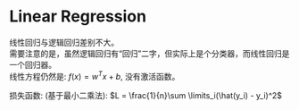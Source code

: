 # Linear Regression  
线性回归与逻辑回归差别不大。  
需要注意的是，虽然逻辑回归有“回归”二字，但实际上是个分类器，而线性回归是一个回归器。  
线性方程仍然是: $f(x) = w^Tx + b$, 没有激活函数。

损失函数: (基于最小二乘法):
$L = \frac{1}{n}\sum \limits_i(\hat(y_i) - y_i)^2$
